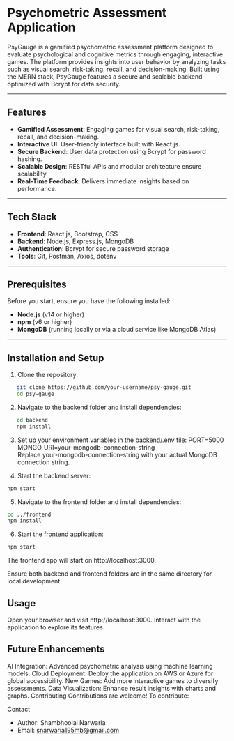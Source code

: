 # Psychometric Assessment Application 

PsyGauge is a gamified psychometric assessment platform designed to evaluate psychological and cognitive metrics through engaging, interactive games. The platform provides insights into user behavior by analyzing tasks such as visual search, risk-taking, recall, and decision-making. Built using the MERN stack, PsyGauge features a secure and scalable backend optimized with Bcrypt for data security.

---

## Features  
- **Gamified Assessment**: Engaging games for visual search, risk-taking, recall, and decision-making.  
- **Interactive UI**: User-friendly interface built with React.js.  
- **Secure Backend**: User data protection using Bcrypt for password hashing.  
- **Scalable Design**: RESTful APIs and modular architecture ensure scalability.  
- **Real-Time Feedback**: Delivers immediate insights based on performance.  

---

## Tech Stack  
- **Frontend**: React.js, Bootstrap, CSS  
- **Backend**: Node.js, Express.js, MongoDB  
- **Authentication**: Bcrypt for secure password storage  
- **Tools**: Git, Postman, Axios, dotenv  

---

## Prerequisites  
Before you start, ensure you have the following installed:  
- **Node.js** (v14 or higher)  
- **npm** (v6 or higher)  
- **MongoDB** (running locally or via a cloud service like MongoDB Atlas)  

---

## Installation and Setup  
1. Clone the repository:  
```bash  
   git clone https://github.com/your-username/psy-gauge.git  
   cd psy-gauge
```
2. Navigate to the backend folder and install dependencies:

```bash
   cd backend  
   npm install
```
3. Set up your environment variables in the backend/.env file:
   PORT=5000  
   MONGO_URI=your-mongodb-connection-string  
   Replace your-mongodb-connection-string with your actual MongoDB connection string.

4. Start the backend server:
```bash
npm start  
```
5. Navigate to the frontend folder and install dependencies:
```bash
cd ../frontend  
npm install
``` 
6. Start the frontend application:
```bash
npm start
```

The frontend app will start on http://localhost:3000.

Ensure both backend and frontend folders are in the same directory for local development.

## Usage
Open your browser and visit http://localhost:3000.
Interact with the application to explore its features.


## Future Enhancements
AI Integration: Advanced psychometric analysis using machine learning models.
Cloud Deployment: Deploy the application on AWS or Azure for global accessibility.
New Games: Add more interactive games to diversify assessments.
Data Visualization: Enhance result insights with charts and graphs.
Contributing
Contributions are welcome! To contribute:

Contact
- Author: Shambhoolal Narwaria
- Email: snarwaria195mb@gmail.com
